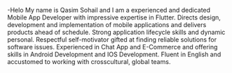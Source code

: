 -Helo My name is Qasim Sohail and I am a experienced and dedicated Mobile App Developer with impressive expertise in Flutter.
Directs design, development and implementation of mobile applications and delivers products ahead of schedule.
Strong application lifecycle skills and dynamic personal.
Respectful self-motivator gifted at finding reliable solutions for software issues.
Experienced in Chat App and E-Commerce and offering skills in Android Development and IOS Development. 
Fluent in English and accustomed to working with crosscultural, global teams.
